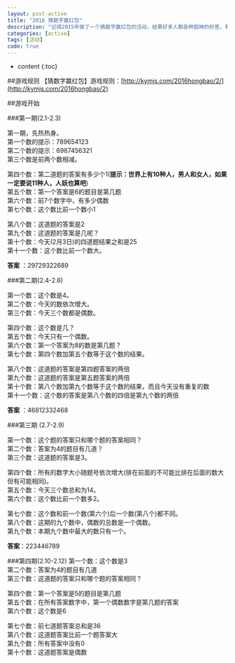 ```yaml
---
layout: post-active
title: "2016 猜数字赢红包"
description: "记得2015年做了一个猜数字赢红包的活动，结果好多人都各种超神的秒答，有一次还找出了题目的一个 BUG 。就是每三天一轮，根据每天的提示猜出数字是什么，然后最快的三个人就有现金红包拿，然后一下子好多人都参与进来了。这么好的一个活动，今年当然要继续。    "
categories: [active]
tags: [活动]
code: true
---
```

* content
{:toc}

##游戏规则
【猜数字赢红包】游戏规则：[http://kymjs.com/2016hongbao/2/](http://kymjs.com/2016hongbao/2) 

##游戏开始  

###第一期(2.1-2.3)  

第一期，先热热身。  
第一个数的提示：789654123  
第二个数的提示：6987456321  
第三个数是前两个数相减。  

第四个数：第二道题的答案有多少个1(**提示：世界上有10种人，男人和女人，如果一定要说11种人，人妖也算吧**)    
第五个数：第一个答案是6的题目是第几题  
第六个数：前7个数字中，有多少偶数  
第七个数：这个数比前一个数小1  

第八个数：这道题的答案是2  
第九个数：这道题的答案是几呢？  
第十个数：今天(2月3日)的四道题结果之和是25  
第十一个数：这个数比前一个数大。   

**答案** ：29729322689

###第二期(2.4-2.6)  

第一个数：这个数是4。  
第二个数：今天的数依次增大。  
第三个数：今天三个数都是偶数。  

第四个数：这个数是几？   
第五个数：今天只有一个偶数。  
第六个数：第一个答案为8的数是第几题？  
第七个数：第四个数加第五个数等于这个数的结果。  

第八个数：这道题的答案是第四题答案的两倍  
第九个数：这道题的答案是第五题答案的两倍    
第十个数：第八个数加第九个数等于这个数的结果，而且今天没有重复的数  
第十一个数：这个数的答案是第八个数的四倍是第九个数的两倍    

**答案** ：46812332468

###第三期 (2.7-2.9) 

第一个数：这个题的答案只和哪个题的答案相同？  
第二个数：答案为4的题目有几道？  
第三个数：这道题的答案是3。  

第四个数：所有的数字大小随题号依次增大(排在前面的不可能比排在后面的数大但有可能相同)。  
第五个数：今天三个数总和为14。  
第六个数：这个数比前一个数多2。   

第七个数：这个数和前一个数(第六个)后一个数(第八个)都不同。  
第八个数：这期的九个数中，偶数的总数是一个偶数。    
第九个数：本期九个数中最大的数只有一个。   

**答案**：223446789

###第四期(2.10-2.12)
第一个数：这个数是3  
第二个数：答案为4的题目有几道  
第三个数：这道题的答案只和哪个题的答案相同？  

第四个数：第一个答案是5的题目是第几题  
第五个数：在所有答案数字中，第一个偶数数字是第几题的答案  
第六个数：这个数是6  

第七个数：前七道题答案总和是36  
第八个数：这道题答案比前一个题答案大  
第九个数：所有答案中没有0  
第十个数：这道题答案是偶数  